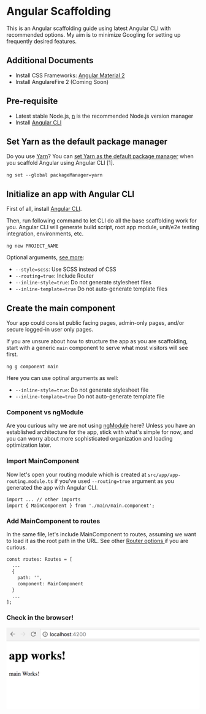 # Angular Scaffolding

This is an Angular scaffolding guide using latest Angular CLI with recommended options. My aim is to minimize Googling for setting up frequently desired features.

## Additional Documents

+ Install CSS Frameworks: [Angular Material 2](AngularMaterial-2.md)
+ Install AngulareFire 2 (Coming Soon)

## Pre-requisite

+ Latest stable Node.js, [n](https://github.com/tj/n) is the recommended Node.js version manager
+ Install [Angular CLI](https://cli.angular.io/)

## Set Yarn as the default package manager

Do you use [Yarn](https://github.com/yarnpkg/yarn)? You can [set Yarn as the default package manager](https://medium.com/@beeman/using-yarn-with-angular-cli-db2e318e43c5) when you scaffold Angular using Angular CLI [1].

`ng set --global packageManager=yarn`

## Initialize an app with Angular CLI

First of all, install [Angular CLI](https://cli.angular.io/).

Then, run following command to let CLI do all the base scaffolding work for you. Angular CLI will generate build script, root app module, unit/e2e testing integration, environments, etc.

`ng new PROJECT_NAME`

Optional arguments, [see more](https://www.sitepoint.com/understanding-component-architecture-angular/):

- `--style=scss`: Use SCSS instead of CSS 
- `--routing=true`: Include Router
- `--inline-style=true`: Do not generate stylesheet files
- `--inline-template=true` Do not auto-generate template files

## Create the main component

Your app could consist public facing pages, admin-only pages, and/or secure logged-in user only pages.

If you are unsure about how to structure the app as you are scaffolding, start with a generic `main` component to serve what most visitors will see first. 

`ng g component main`

Here you can use optinal arguments as well:

- `--inline-style=true`: Do not generate stylesheet file
- `--inline-template=true` Do not auto-generate template file

### Component vs ngModule

Are you curious why we are not using [ngModule](http://blog.angular-university.io/angular2-ngmodule/) here? Unless you have an established architecture for the app, stick with what's simple for now, and you can worry about more sophisticated organization and loading optimization later.

### Import MainComponent

Now let's open your routing module which is created at `src/app/app-routing.module.ts` if you've used `--routing=true` argument as you generated the app with Angular CLI.

```
import ... // other imports
import { MainComponent } from './main/main.component';
```

### Add MainComponent to routes

In the same file, let's include MainComponent to routes, assuming we want to load it as the root path in the URL. See other [Router options ](https://angular.io/docs/ts/latest/guide/router.html) if you are curious.

```
const routes: Routes = [
  ...
  {
    path: '',
    component: MainComponent
  }
  ...
];
```

### Check in the browser!

![Main Component](assets/main-component.png)
